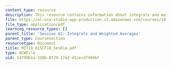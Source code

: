 ```yaml
---
content_type: resource
description: This resource contains information about integrals and weighted averages.
file: https://ol-ocw-studio-app-production.s3.amazonaws.com/courses/18-01sc-single-variable-calculus-fall-2010/14798b1a310b0f2917e2d1cecd7494bf_MIT18_01SCF10_Ses61a.pdf
file_type: application/pdf
learning_resource_types: []
parent_title: 'Session 61: Integrals and Weighted Averages'
parent_type: CourseSection
resourcetype: Document
title: MIT18_01SCF10_Ses61a.pdf
type: OCWFile
uid: 14798b1a-310b-0f29-17e2-d1cecd7494bf
---
```

